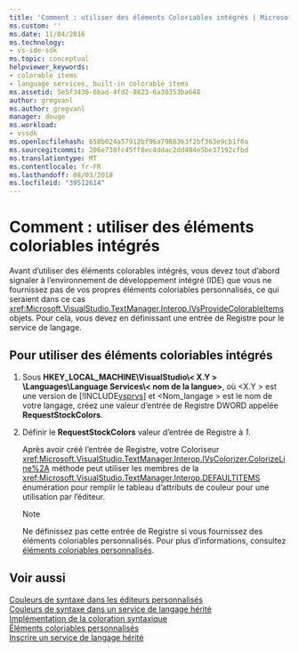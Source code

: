 ```yaml
---
title: 'Comment : utiliser des éléments Coloriables intégrés | Microsoft Docs'
ms.custom: ''
ms.date: 11/04/2016
ms.technology:
- vs-ide-sdk
ms.topic: conceptual
helpviewer_keywords:
- colorable items
- language services, built-in colorable items
ms.assetid: 5e5f3436-6bad-4fd2-8823-6a30353ba648
author: gregvanl
ms.author: gregvanl
manager: douge
ms.workload:
- vssdk
ms.openlocfilehash: 658b024a57912bf96a7988363f2bf363e9cb1f0a
ms.sourcegitcommit: 206e738fc45ff8ec4ddac2dd484e5be37192cfbd
ms.translationtype: MT
ms.contentlocale: fr-FR
ms.lasthandoff: 08/03/2018
ms.locfileid: "39512614"
---
```

# <a name="how-to-use-built-in-colorable-items"></a>Comment : utiliser des éléments coloriables intégrés
Avant d’utiliser des éléments colorables intégrés, vous devez tout d’abord signaler à l’environnement de développement intégré (IDE) que vous ne fournissez pas de vos propres éléments coloriables personnalisés, ce qui seraient dans ce cas <xref:Microsoft.VisualStudio.TextManager.Interop.IVsProvideColorableItems> objets. Pour cela, vous devez en définissant une entrée de Registre pour le service de langage.  
  
## <a name="to-use-built-in-colorable-items"></a>Pour utiliser des éléments coloriables intégrés  
  
1.  Sous **HKEY_LOCAL_MACHINE\VisualStudio\\< X.Y > \Languages\Language Services\\< nom de la langue\>**, où \<X.Y > est une version de [!INCLUDE[vsprvs](../../code-quality/includes/vsprvs_md.md)] et \<Nom_langage > est le nom de votre langage, créez une valeur d’entrée de Registre DWORD appelée **RequestStockColors**.  
  
2.  Définir le **RequestStockColors** valeur d’entrée de Registre à *1*.  
  
     Après avoir créé l’entrée de Registre, votre Coloriseur <xref:Microsoft.VisualStudio.TextManager.Interop.IVsColorizer.ColorizeLine%2A> méthode peut utiliser les membres de la <xref:Microsoft.VisualStudio.TextManager.Interop.DEFAULTITEMS> énumération pour remplir le tableau d’attributs de couleur pour une utilisation par l’éditeur.  
  
    > [!NOTE]
    >  Ne définissez pas cette entrée de Registre si vous fournissez des éléments coloriables personnalisés. Pour plus d’informations, consultez [éléments coloriables personnalisés](../../extensibility/internals/custom-colorable-items.md).  
  
## <a name="see-also"></a>Voir aussi  
 [Couleurs de syntaxe dans les éditeurs personnalisés](../../extensibility/syntax-coloring-in-custom-editors.md)   
 [Couleurs de syntaxe dans un service de langage hérité](../../extensibility/internals/syntax-coloring-in-a-legacy-language-service.md)   
 [Implémentation de la coloration syntaxique](../../extensibility/internals/implementing-syntax-coloring.md)   
 [Éléments coloriables personnalisés](../../extensibility/internals/custom-colorable-items.md)   
 [Inscrire un service de langage hérité](../../extensibility/internals/registering-a-legacy-language-service2.md)
